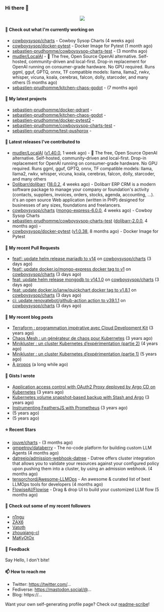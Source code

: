 ### Hi there 👋

<p align="center"><img src="https://github-readme-stats.vercel.app/api?username=sebastien-prudhomme&show_icons=true&locale=en"/></p>

#### 👷 Check out what I'm currently working on

- [cowboysysop/charts](https://github.com/cowboysysop/charts) - Cowboy Sysop Charts (4 weeks ago)
- [cowboysysop/docker-pytest](https://github.com/cowboysysop/docker-pytest) - Docker Image for Pytest (1 month ago)
- [sebastien-prudhomme/cowboysysop-charts-test](https://github.com/sebastien-prudhomme/cowboysysop-charts-test) -  (3 months ago)
- [mudler/LocalAI](https://github.com/mudler/LocalAI) - :robot: The free, Open Source OpenAI alternative. Self-hosted, community-driven and local-first. Drop-in replacement for OpenAI running on consumer-grade hardware. No GPU required. Runs ggml, gguf, GPTQ, onnx, TF compatible models: llama, llama2, rwkv, whisper, vicuna, koala, cerebras, falcon, dolly, starcoder, and many others (5 months ago)
- [sebastien-prudhomme/kitchen-chaos-godot](https://github.com/sebastien-prudhomme/kitchen-chaos-godot) -  (7 months ago)

#### 🌱 My latest projects

- [sebastien-prudhomme/docker-qdrant](https://github.com/sebastien-prudhomme/docker-qdrant) - 
- [sebastien-prudhomme/kitchen-chaos-godot](https://github.com/sebastien-prudhomme/kitchen-chaos-godot) - 
- [sebastien-prudhomme/docker-pytest2](https://github.com/sebastien-prudhomme/docker-pytest2) - 
- [sebastien-prudhomme/cowboysysop-charts-test](https://github.com/sebastien-prudhomme/cowboysysop-charts-test) - 
- [sebastien-prudhomme/test-pushprox](https://github.com/sebastien-prudhomme/test-pushprox) - 

#### 🔭 Latest releases I've contributed to

- [mudler/LocalAI](https://github.com/mudler/LocalAI) ([v1.40.0](https://github.com/mudler/LocalAI/releases/tag/v1.40.0), 1 week ago) - :robot: The free, Open Source OpenAI alternative. Self-hosted, community-driven and local-first. Drop-in replacement for OpenAI running on consumer-grade hardware. No GPU required. Runs ggml, gguf, GPTQ, onnx, TF compatible models: llama, llama2, rwkv, whisper, vicuna, koala, cerebras, falcon, dolly, starcoder, and many others
- [Dolibarr/dolibarr](https://github.com/Dolibarr/dolibarr) ([18.0.2](https://github.com/Dolibarr/dolibarr/releases/tag/18.0.2), 4 weeks ago) - Dolibarr ERP CRM is a modern software package to manage your company or foundation&#39;s activity (contacts, suppliers, invoices, orders, stocks, agenda, accounting, ...). it&#39;s an open source Web application (written in PHP) designed for businesses of any sizes, foundations and freelancers.
- [cowboysysop/charts](https://github.com/cowboysysop/charts) ([mongo-express-6.0.0](https://github.com/cowboysysop/charts/releases/tag/mongo-express-6.0.0), 4 weeks ago) - Cowboy Sysop Charts
- [sebastien-prudhomme/cowboysysop-charts-test](https://github.com/sebastien-prudhomme/cowboysysop-charts-test) ([dolibarr-2.0.0](https://github.com/sebastien-prudhomme/cowboysysop-charts-test/releases/tag/dolibarr-2.0.0), 4 months ago) - 
- [cowboysysop/docker-pytest](https://github.com/cowboysysop/docker-pytest) ([v1.0.38](https://github.com/cowboysysop/docker-pytest/releases/tag/v1.0.38), 8 months ago) - Docker Image for Pytest

#### 🔨 My recent Pull Requests

- [feat!: update helm release mariadb to v14](https://github.com/cowboysysop/charts/pull/574) on [cowboysysop/charts](https://github.com/cowboysysop/charts) (3 days ago)
- [feat!: update docker.io/mongo-express docker tag to v1](https://github.com/cowboysysop/charts/pull/573) on [cowboysysop/charts](https://github.com/cowboysysop/charts) (3 days ago)
- [feat: update helm release mongodb to v14.1.0](https://github.com/cowboysysop/charts/pull/572) on [cowboysysop/charts](https://github.com/cowboysysop/charts) (3 days ago)
- [feat: update docker.io/ianw/quickchart docker tag to v1.8.1](https://github.com/cowboysysop/charts/pull/571) on [cowboysysop/charts](https://github.com/cowboysysop/charts) (3 days ago)
- [ci: update renovatebot/github-action action to v39.1.1](https://github.com/cowboysysop/charts/pull/570) on [cowboysysop/charts](https://github.com/cowboysysop/charts) (3 days ago)

#### 📜 My recent blog posts

- [Terraform : programmation impérative avec Cloud Development Kit](https://www.cowboysysop.com/post/terraform-programmation-imperative-avec-cloud-development-kit/) (3 years ago)
- [Chaos Mesh : un générateur de chaos pour Kubernetes](https://www.cowboysysop.com/post/chaos-mesh-un-generateur-de-chaos-pour-kubernetes/) (3 years ago)
- [Minikluster : un cluster Kubernetes d’expérimentation (partie 2)](https://www.cowboysysop.com/post/minikluster-un-cluster-kubernetes-d-experimentation-partie-2/) (4 years ago)
- [Minikluster : un cluster Kubernetes d’expérimentation (partie 1)](https://www.cowboysysop.com/post/minikluster-un-cluster-kubernetes-d-experimentation-partie-1/) (5 years ago)
- [À propos](https://www.cowboysysop.com/page/a-propos/) (a long while ago)

#### 📓 Gists I wrote

- [Application access control with OAuth2 Proxy deployed by Argo CD on Kubernetes](https://gist.github.com/c90af146c465305087d5f5a55990ca71) (3 years ago)
- [Kubernetes volume snapshot-based backup with Stash and Argo](https://gist.github.com/c53e870dc6b4987fefa4c36ea9f1187c) (3 years ago)
- [Instrumenting FeathersJS with Prometheus](https://gist.github.com/93ab307c8c03a9c5fdb1ff728f413855) (3 years ago)
- [](https://gist.github.com/9827398f4f792569e56351ac56e80b80) (5 years ago)
- [](https://gist.github.com/064f0ea019c9ff37b71ebc023c0a0c6b) (5 years ago)

#### ⭐ Recent Stars

- [jouve/charts](https://github.com/jouve/charts) -  (3 months ago)
- [gmpetrov/databerry](https://github.com/gmpetrov/databerry) - The no-code platform for building custom LLM Agents (4 months ago)
- [datreeio/admission-webhook-datree](https://github.com/datreeio/admission-webhook-datree) - Datree offers cluster integration that allows you to validate your resources against your configured policy upon pushing them into a cluster, by using an admission webhook. (4 months ago)
- [tensorchord/Awesome-LLMOps](https://github.com/tensorchord/Awesome-LLMOps) - An awesome &amp; curated list of best LLMOps tools for developers (4 months ago)
- [FlowiseAI/Flowise](https://github.com/FlowiseAI/Flowise) - Drag &amp; drop UI to build your customized LLM flow (5 months ago)

#### 👯 Check out some of my recent followers

- [n1ngu](https://github.com/n1ngu)
- [ZAX6](https://github.com/ZAX6)
- [Vatoth](https://github.com/Vatoth)
- [zhouqiang-cl](https://github.com/zhouqiang-cl)
- [MaKyOtOx](https://github.com/MaKyOtOx)

#### 💬 Feedback

Say Hello, I don't bite!

#### 📫 How to reach me

- Twitter: https://twitter.com/...
- Fediverse: https://mastodon.social/@...
- Blog: https://...

Want your own self-generating profile page? Check out [readme-scribe](https://github.com/muesli/readme-scribe)!
